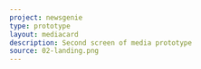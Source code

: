 ```yaml
---
project: newsgenie
type: prototype
layout: mediacard
description: Second screen of media prototype
source: 02-landing.png
---
```

